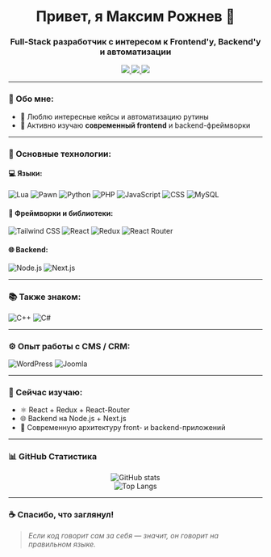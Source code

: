 <h1 align="center">Привет, я Максим Рожнев 👋</h1>
<h3 align="center">Full-Stack разработчик с интересом к Frontend'у, Backend'у и автоматизации</h3>

<p align="center">
  <a href="https://t.me/leon_muertos">
    <img src="https://img.shields.io/badge/Telegram-2CA5E0?style=for-the-badge&logo=telegram&logoColor=white"/>
  </a>
  <a href="mailto:kaster3190@mail.ru">
    <img src="https://img.shields.io/badge/Email-D14836?style=for-the-badge&logo=gmail&logoColor=white"/>
  </a>
  <a href="https://github.com/MaximxRozhnev">
    <img src="https://img.shields.io/badge/GitHub-100000?style=for-the-badge&logo=github&logoColor=white"/>
  </a>
</p>

---

### 🧠 Обо мне:

- 🔧 Люблю интересные кейсы и автоматизацию рутины
- 🚀 Активно изучаю **современный frontend** и backend-фреймворки

---

### 🚀 Основные технологии:

#### 💻 Языки:

![Lua](https://img.shields.io/badge/-Lua-2C2D72?&logo=lua&logoColor=white)
![Pawn](https://img.shields.io/badge/-Pawn-202020?style=flat&logo=code&logoColor=white)
![Python](https://img.shields.io/badge/-Python-3776AB?&logo=python&logoColor=white)
![PHP](https://img.shields.io/badge/-PHP-777BB4?&logo=php&logoColor=white)
![JavaScript](https://img.shields.io/badge/-JavaScript-F7DF1E?&logo=javascript&logoColor=black)
![CSS](https://img.shields.io/badge/-CSS3-1572B6?&logo=css3&logoColor=white)
![MySQL](https://img.shields.io/badge/-MySQL-4479A1?&logo=mysql&logoColor=white)

#### 🎨 Фреймворки и библиотеки:

![Tailwind CSS](https://img.shields.io/badge/-Tailwind%20CSS-06B6D4?&logo=tailwindcss&logoColor=white)
![React](https://img.shields.io/badge/-React-61DAFB?&logo=react&logoColor=black)
![Redux](https://img.shields.io/badge/-Redux-764ABC?&logo=redux&logoColor=white)
![React Router](https://img.shields.io/badge/-React%20Router-CA4245?&logo=reactrouter&logoColor=white)

#### 🌐 Backend:

![Node.js](https://img.shields.io/badge/-Node.js-339933?&logo=node.js&logoColor=white)
![Next.js](https://img.shields.io/badge/-Next.js-000000?&logo=next.js&logoColor=white)

---

### 📚 Также знаком:

![C++](https://img.shields.io/badge/-C++-00599C?&logo=c%2B%2B&logoColor=white)
![C#](https://img.shields.io/badge/-C%23-239120?&logo=c-sharp&logoColor=white)

---

### ⚙️ Опыт работы с CMS / CRM:

![WordPress](https://img.shields.io/badge/-WordPress-21759B?&logo=wordpress&logoColor=white)
![Joomla](https://img.shields.io/badge/-Joomla-5091CD?&logo=joomla&logoColor=white)

---

### 🎯 Сейчас изучаю:

- ⚛️ React + Redux + React-Router
- 🌐 Backend на Node.js + Next.js
- 🧩 Современную архитектуру front- и backend-приложений

---

### 📊 GitHub Статистика

<p align="center">
  <img src="https://github-readme-stats.vercel.app/api?username=MaximxRozhnev&show_icons=true&theme=tokyonight" alt="GitHub stats" />
  <br />
  <img src="https://github-readme-stats.vercel.app/api/top-langs/?username=MaximxRozhnev&layout=compact&theme=tokyonight" alt="Top Langs" />
</p>

---

### ☕ Спасибо, что заглянул!

> *Если код говорит сам за себя — значит, он говорит на правильном языке.*

